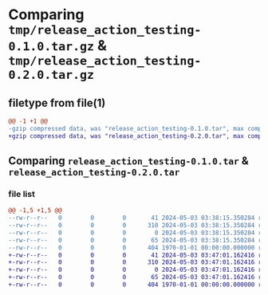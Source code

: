 # Comparing `tmp/release_action_testing-0.1.0.tar.gz` & `tmp/release_action_testing-0.2.0.tar.gz`

## filetype from file(1)

```diff
@@ -1 +1 @@
-gzip compressed data, was "release_action_testing-0.1.0.tar", max compression
+gzip compressed data, was "release_action_testing-0.2.0.tar", max compression
```

## Comparing `release_action_testing-0.1.0.tar` & `release_action_testing-0.2.0.tar`

### file list

```diff
@@ -1,5 +1,5 @@
--rw-r--r--   0        0        0       41 2024-05-03 03:38:15.350284 release_action_testing-0.1.0/README.md
--rw-r--r--   0        0        0      310 2024-05-03 03:38:15.350284 release_action_testing-0.1.0/pyproject.toml
--rw-r--r--   0        0        0        0 2024-05-03 03:38:15.350284 release_action_testing-0.1.0/release_action_testing/__init__.py
--rw-r--r--   0        0        0       65 2024-05-03 03:38:15.350284 release_action_testing-0.1.0/release_action_testing/bruh.py
--rw-r--r--   0        0        0      404 1970-01-01 00:00:00.000000 release_action_testing-0.1.0/PKG-INFO
+-rw-r--r--   0        0        0       41 2024-05-03 03:47:01.162416 release_action_testing-0.2.0/README.md
+-rw-r--r--   0        0        0      310 2024-05-03 03:47:01.162416 release_action_testing-0.2.0/pyproject.toml
+-rw-r--r--   0        0        0        0 2024-05-03 03:47:01.162416 release_action_testing-0.2.0/release_action_testing/__init__.py
+-rw-r--r--   0        0        0       65 2024-05-03 03:47:01.162416 release_action_testing-0.2.0/release_action_testing/bruh.py
+-rw-r--r--   0        0        0      404 1970-01-01 00:00:00.000000 release_action_testing-0.2.0/PKG-INFO
```

